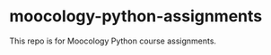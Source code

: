 moocology-python-assignments
============================

This repo is for Moocology Python course assignments.
